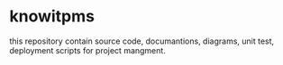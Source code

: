 # knowitpms
this repository contain source code, documantions, diagrams, unit test, deployment scripts for project mangment. 
